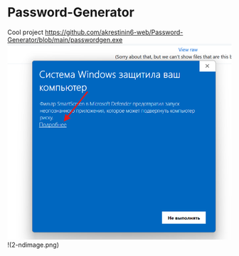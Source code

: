 # Password-Generator
Cool project
https://github.com/akrestinin6-web/Password-Generator/blob/main/passwordgen.exe
![Описание изображения](1-stimage.png)
!(2-ndimage.png)

